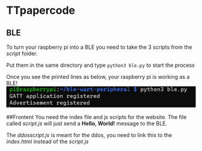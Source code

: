 # TTpapercode

## BLE
To turn your raspberry pi into a BLE you need to take the 3 scripts from the *script* folder.

Put them in the same directory and type ``python3 ble.py`` to start the process

Once you see the printed lines as below, your raspberry pi is working as a BLE!
![img.png](img.png)

##Frontent
You need the index file and js scripts for the website.
The file called *script.js* will just send a **Hello, World!** message to the BLE.

The *ddosscript.js* is meant for the ddos, you need to link this to the *index.html* instead of the *script.js*